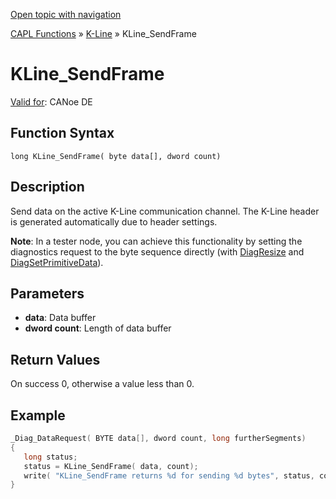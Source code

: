 [Open topic with navigation](../../../../../CANoeDEFamily.htm#Topics/CAPLFunctions/KLine/Functions/CAPLfunctionKLineSendFrame.md)

[CAPL Functions](../../CAPLfunctions.md) » [K-Line](../CAPLfunctionsKLineOverview.md) » KLine_SendFrame

# KLine_SendFrame

[Valid for](../../../Shared/FeatureAvailability.md):  CANoe DE

## Function Syntax

```
long KLine_SendFrame( byte data[], dword count)
```

## Description

Send data on the active K-Line communication channel. The K-Line header is generated automatically due to header settings.

**Note**: In a tester node, you can achieve this functionality by setting the diagnostics request to the byte sequence directly (with [DiagResize](../../Diagnostics/Functions/CAPLfunctionDiagResize2.md) and [DiagSetPrimitiveData](../../Diagnostics/Functions/CAPLfunctionDiagGetPrimitiveData.md)).

## Parameters

- **data**: Data buffer
- **dword count**: Length of data buffer

## Return Values

On success 0, otherwise a value less than 0.

## Example

```c
_Diag_DataRequest( BYTE data[], dword count, long furtherSegments)
{
   long status;
   status = KLine_SendFrame( data, count);
   write( "KLine_SendFrame returns %d for sending %d bytes", status, count);
}
```
